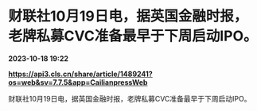 # 财联社10月19日电，据英国金融时报，老牌私募CVC准备最早于下周启动IPO。

**2023-10-18 19:22**

**https://api3.cls.cn/share/article/1489241?os=web&sv=7.7.5&app=CailianpressWeb**

财联社10月19日电，据英国金融时报，老牌私募CVC准备最早于下周启动IPO。